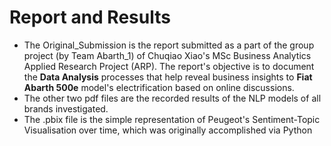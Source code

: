 # Report and Results
- The Original_Submission is the report submitted as a part of the group project (by Team Abarth_1) of Chuqiao Xiao's MSc Business Analytics Applied Research Project (ARP). The report's objective is to document the **Data Analysis** processes that help reveal business insights to **Fiat Abarth 500e** model's electrification based on online discussions.
- The other two pdf files are the recorded results of the NLP models of all brands investigated.
- The .pbix file is the simple representation of Peugeot's Sentiment-Topic Visualisation over time, which was originally accomplished via Python
